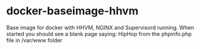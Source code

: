 docker-baseimage-hhvm
=====================

Base image for docker with HHVM, NGINX and Supervisord running. When started you should see a blank page saying: HipHop from the phpinfo.php file in /var/www folder
